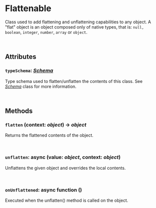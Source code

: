 # Flattenable

Class used to add flattening and unflattening capabilities to any object. A "flat" object is an object composed only of native types, that is: `null,` `boolean`, `integer`, `number`, `array` or `object`.

<br/>

## Attributes

### `typeSchema`: [*Schema*](./schema.md)

Type schema used to flatten/unflatten the contents of this class. See [*Schema*](./schema.md) class for more information.



<br/>

## Methods

### `flatten` (context: *object*) &rarr; *object*
Returns the flattened contents of the object.

<br/>

### `unflatten`: async (value: *object*, context: *object*)
Unflattens the given object and overrides the local contents.

<br/>

### `onUnflattened`: async function ()
Executed when the unflatten() method is called on the object.
